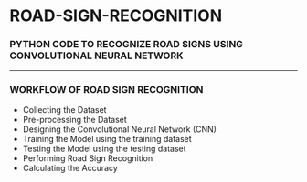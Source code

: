 # ROAD-SIGN-RECOGNITION

### PYTHON CODE TO RECOGNIZE ROAD SIGNS USING CONVOLUTIONAL NEURAL NETWORK

-----

### WORKFLOW OF ROAD SIGN RECOGNITION

- Collecting the Dataset
- Pre-processing the Dataset
- Designing the Convolutional Neural Network (CNN)
- Training the Model using the training dataset
- Testing the Model using the testing dataset
- Performing Road Sign Recognition
- Calculating the Accuracy
